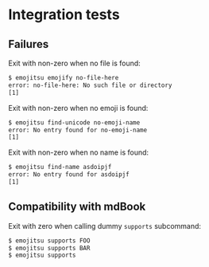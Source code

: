 # Integration tests

## Failures

Exit with non-zero when no file is found:

```sh
$ emojitsu emojify no-file-here
error: no-file-here: No such file or directory
[1]
```

Exit with non-zero when no emoji is found:

```sh
$ emojitsu find-unicode no-emoji-name
error: No entry found for no-emoji-name
[1]
```

Exit with non-zero when no name is found:

```sh
$ emojitsu find-name asdoipjf
error: No entry found for asdoipjf
[1]
```

## Compatibility with mdBook

Exit with zero when calling dummy `supports` subcommand:

```sh
$ emojitsu supports FOO
$ emojitsu supports BAR
$ emojitsu supports
```
